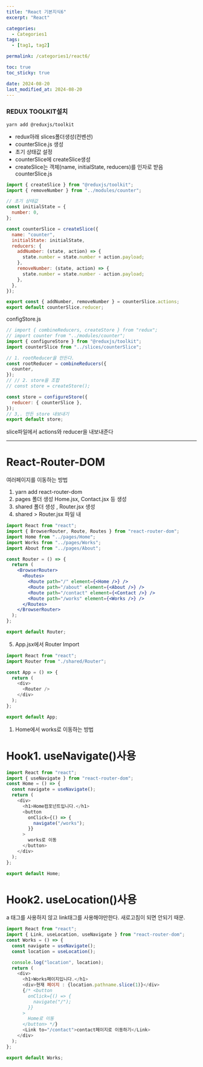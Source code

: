 ```yaml
---
title: "React 기본지식6"
excerpt: "React"

categories:
  - Categories1
tags:
  - [tag1, tag2]

permalink: /categories1/react6/

toc: true
toc_sticky: true

date: 2024-08-20
last_modified_at: 2024-08-20
---
```


### REDUX TOOLKIT설치

```
yarn add @reduxjs/toolkit
```

- redux아래 slices폴더생성(컨벤션)
- counterSlice.js 생성
- 초기 상태값 설정
- counterSlice에 createSlice생성
- createSlice는 객체(name, initialState, reducers)를 인자로 받음
  counterSlice.js

```js
import { createSlice } from "@reduxjs/toolkit";
import { removeNumber } from "../modules/counter";

// 초기 상태값
const initialState = {
  number: 0,
};

const counterSlice = createSlice({
  name: "counter",
  initialState: initialState,
  reducers: {
    addNumber: (state, action) => {
      state.number = state.number + action.payload;
    },
    removeNumber: (state, action) => {
      state.number = state.number - action.payload;
    },
  },
});

export const { addNumber, removeNumber } = counterSlice.actions;
export default counterSlice.reducer;
```

configStore.js

```js
// import { combineReducers, createStore } from "redux";
// import counter from "../modules/counter";
import { configureStore } from "@reduxjs/toolkit";
import counterSlice from "../slices/counterSlice";

// 1. rootReducer을 만든다.
const rootReducer = combineReducers({
  counter,
});
// // 2. store을 조합
// const store = createStore();

const store = configureStore({
  reducer: { counterSlice },
});
// 3,. 만든 store 내보내기
export default store;
```

slice파일에서 actions와 reducer을 내보내준다

---

# React-Router-DOM

여러페이지를 이동하는 방법

1. yarn add react-router-dom
2. pages 폴더 생성 Home.jsx, Contact.jsx 등 생성
3. shared 폴더 생성 , Router.jsx 생성
4. shared > Router.jsx 파일 내

```jsx
import React from "react";
import { BrowserRouter, Route, Routes } from "react-router-dom";
import Home from "../pages/Home";
import Works from "../pages/Works";
import About from "../pages/About";

const Router = () => {
  return (
    <BrowserRouter>
      <Routes>
        <Route path="/" element={<Home />} />
        <Route path="/about" element={<About />} />
        <Route path="/contact" element={<Contact />} />
        <Route path="/works" element={<Works />} />
      </Routes>
    </BrowserRouter>
  );
};

export default Router;
```

5. App.jsx에서 Router Import

```js
import React from "react";
import Router from "./shared/Router";

const App = () => {
  return (
    <div>
      <Router />
    </div>
  );
};

export default App;
```

1. Home에서 works로 이동하는 방법

# Hook1. useNavigate()사용

```js
import React from "react";
import { useNavigate } from "react-router-dom";
const Home = () => {
  const navigate = useNavigate();
  return (
    <div>
      <h1>Home컴포넌트입니다.</h1>
      <button
        onClick={() => {
          navigate("/works");
        }}
      >
        works로 이동
      </button>
    </div>
  );
};

export default Home;
```

# Hook2. useLocation()사용

a 태그를 사용하지 않고 link태그를 사용해야만한다. 새로고침이 되면 안되기 때문.

```js
import React from "react";
import { Link, useLocation, useNavigate } from "react-router-dom";
const Works = () => {
  const navigate = useNavigate();
  const location = useLocation();

  console.log("location", location);
  return (
    <div>
      <h1>Works페이지입니다.</h1>
      <div>현재 페이지 : {location.pathname.slice(1)}</div>
      {/* <button
        onClick={() => {
          navigate("/");
        }}
      >
        Home로 이동
      </button> */}
      <Link to="/contact">contact페이지로 이동하기</Link>
    </div>
  );
};

export default Works;
```
